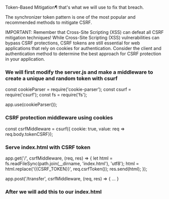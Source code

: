 Token-Based Mitigation¶ that's what we will use to fix that breach.

The synchronizer token pattern is one of the most popular and recommended methods to mitigate CSRF.

IMPORTANT: Remember that Cross-Site Scripting (XSS) can defeat all CSRF mitigation techniques! While Cross-Site Scripting (XSS) vulnerabilities can bypass CSRF protections, CSRF tokens are still essential for web applications that rely on cookies for authentication. Consider the client and authentication method to determine the best approach for CSRF protection in your application.

### We will first modify the server.js and make a middleware to create a unique and random token with csurf

const cookieParser = require('cookie-parser');
const csurf = require('csurf');
const fs = require('fs');

app.use(cookieParser());

### CSRF protection middleware using cookies
const csrfMiddleware = csurf({ cookie: true, value: req => req.body.tokenCSRF});

### Serve index.html with CSRF token
app.get('/', csrfMiddleware, (req, res) => {
    let html = fs.readFileSync(path.join(__dirname, 'index.html'), 'utf8');
    html = html.replace('{{CSRF_TOKEN}}', req.csrfToken());
    res.send(html);
});

app.post('/transfer', csrfMiddleware, (req, res) => {
    ...
}

### After we will add this to our index.html

 <input type="hidden" name="tokenCSRF" value="{{CSRF_TOKEN}}">
